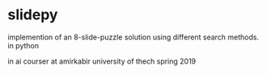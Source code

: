 # slidepy
implemention of an 8-slide-puzzle solution using different search methods. in python


in ai courser at amirkabir university of thech spring 2019

